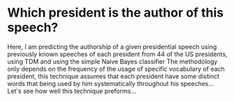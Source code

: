 # Which president is the author of this speech?
Here, I am predicting the authorship of a given presidential speech using previously known speeches of each president from 44 of the US presidents, using TDM and using the simple Naive Bayes classifier
The methodology only depends on the frequency of the usage of specific vocabulary of each president, this technique assumes that each president have some distinct words that being used by him systematically throughout his speeches...
Let's see how well this technique preforms...
